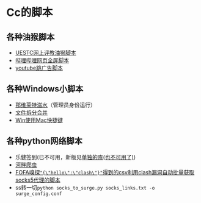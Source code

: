 # Cc的脚本

## 各种油猴脚本

- [UESTC网上评教油猴脚本](https://github.com/BlingCc233/Tampermonkey-Tools/blob/main/uestc.js)
- [哔哩哔哩网页全屏脚本](https://github.com/BlingCc233/Tampermonkey-Tools/blob/main/bilibili.js)
- [youtube跳广告脚本](https://github.com/BlingCc233/Tampermonkey-Tools/blob/main/youtube.js)

## 各种Windows小脚本


- [那维莱特滋水](https://github.com/BlingCc233/Tampermonkey-Tools/blob/main/Neuvillette.cpp)（管理员身份运行）
- [文件拆分合并](https://github.com/BlingCc233/Tampermonkey-Tools/tree/main/merge)
- [Win使用Mac快捷键](https://github.com/BlingCc233/Tampermonkey-Tools/blob/main/WinMac.ahk)

## 各种python网络脚本

- 乐健签到(已不可用，新版见[单独的库(也不可用了)](https://github.com/BlingCc233/MITM_modules))
- [河畔爬虫](https://github.com/BlingCc233/Tampermonkey-Tools/blob/main/uestc_bbs_lottery.py)
- [FOFA嗅探`"{\"hello\":\"clash\"}"`得到的csv利用clash漏洞自动批量获取socks5代理的脚本](https://github.com/BlingCc233/Tampermonkey-Tools/blob/main/socks_proxy.go)
- ss转一切`python socks_to_surge.py socks_links.txt -o surge_config.conf`
